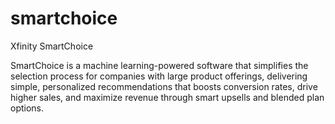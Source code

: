 # smartchoice
Xfinity SmartChoice

SmartChoice is a machine learning-powered software that simplifies the selection process for companies with large product offerings, delivering simple, personalized recommendations that boosts conversion rates, drive higher sales, and maximize revenue through smart upsells and blended plan options.
